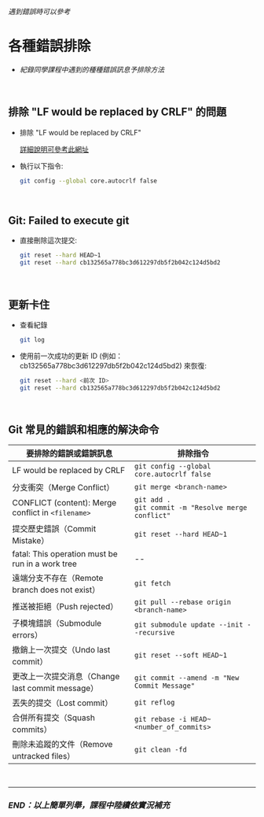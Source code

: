 _遇到錯誤時可以參考_

# 各種錯誤排除

- _紀錄同學課程中遇到的種種錯誤訊息予排除方法_

</br>

## 排除 "LF would be replaced by CRLF" 的問題

- 排除 "LF would be replaced by CRLF"

    [詳細說明可參考此網址](https://linuxhint.com/fix-lf-will-replaced-by-crlf-warning-in-gif/)

- 執行以下指令:

  ```bash
  git config --global core.autocrlf false
  ```

</br>

## Git: Failed to execute git

- 直接刪除這次提交:
  
  ```bash
  git reset --hard HEAD~1
  git reset --hard cb132565a778bc3d612297db5f2b042c124d5bd2
  ```

</br>

## 更新卡住

- 查看紀錄
  
  ```bash
  git log
  ```

- 使用前一次成功的更新 ID (例如：cb132565a778bc3d612297db5f2b042c124d5bd2) 來恢復:
  
  ```bash
  git reset --hard <前次 ID>
  git reset --hard cb132565a778bc3d612297db5f2b042c124d5bd2
  ```

</br>

## Git 常見的錯誤和相應的解決命令

| 要排除的錯誤或錯誤訊息                                         | 排除指令 |
|------------------------------------------------------------|-------------------------------------------------------|
| LF would be replaced by CRLF                               | `git config --global core.autocrlf false`            |
| 分支衝突（Merge Conflict）                                 | `git merge <branch-name>`                             |
| CONFLICT (content): Merge conflict in `<filename>`           | `git add .` <br> `git commit -m "Resolve merge conflict"` |
| 提交歷史錯誤（Commit Mistake）                             | `git reset --hard HEAD~1`                             |
| fatal: This operation must be run in a work tree          | --                                                    |
| 遠端分支不存在（Remote branch does not exist）             | `git fetch`                                           |
| 推送被拒絕（Push rejected）                               | `git pull --rebase origin <branch-name>`              |
| 子模塊錯誤（Submodule errors）                            | `git submodule update --init --recursive`             |
| 撤銷上一次提交（Undo last commit）                        | `git reset --soft HEAD~1`                             |
| 更改上一次提交消息（Change last commit message）           | `git commit --amend -m "New Commit Message"`          |
| 丟失的提交（Lost commit）                                 | `git reflog`                                          |
| 合併所有提交（Squash commits）                            | `git rebase -i HEAD~<number_of_commits>`              |
| 刪除未追蹤的文件（Remove untracked files）                  | `git clean -fd`                                       |

</br>

---

### _END：以上簡單列舉，課程中陸續依實況補充_
